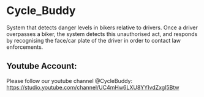 # Cycle_Buddy
System that detects danger levels in bikers relative to drivers. Once a driver overpasses a biker, the system detects this unauthorised act, and responds by recognising the face/car plate of the driver in order to contact law enforcements.
## Youtube Account:
Please follow our youtube channel @CycleBuddy: https://studio.youtube.com/channel/UC4mHw6LXU8YYIvdZxgI5Btw
